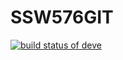 # SSW576GIT
[![build status of deve](https://travis-ci.org/zhihuang-huang/SSW576GIT.svg?branch=master)](https://travis-ci.org/zhihuang-huang/Triangle567)
